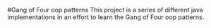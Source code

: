 #Gang of Four oop patterns
This project is a series of different java implementations in an effort to learn the Gang of Four oop patterns.